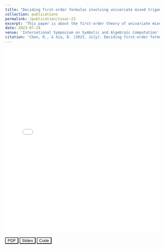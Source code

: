 ```yaml
---
title: "Deciding first-order formulas involving univariate mixed trigonometric-polynomials"
collection: publications
permalink: /publication/issac-23
excerpt: 'This paper is about the first-order theory of univariate mixed trigonometric-polynomials. We showed that this theory is surprisingly unconditionally decidable.'
date: 2023-07-24
venue: 'International Symposium on Symbolic and Algebraic Computation'
citation: 'Chen, R., & Xia, B. (2023, July). Deciding first-order formulas involving univariate mixed trigonometric-polynomials. In Proceedings of the 2023 International Symposium on Symbolic and Algebraic Computation (pp. 145-154).'
---
```


<embed src="../assets/issac23-slides.pdf" type="application/pdf" width="100%" height="600px" />

<a href="https://dl.acm.org/doi/abs/10.1145/3597066.3597104" target="_blank"><button style="background-color: white; color: black;">PDF</button></a>&nbsp;<a href="../assets/issac23-slides.pdf" target="_blank"><button style="background-color: white; color: black;">Slides</button></a>&nbsp;<a href="https://github.com/xiaxueqaq/MTP-decision" target="_blank"><button style="background-color: white; color: black;">Code</button></a> 
